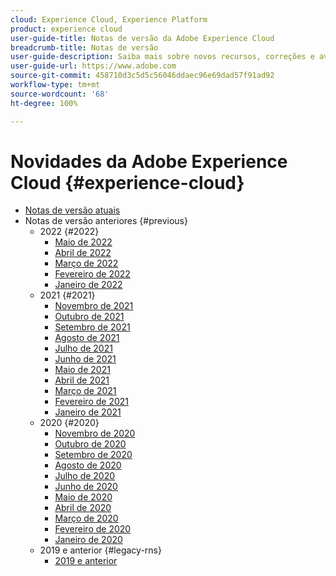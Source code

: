 ```yaml
---
cloud: Experience Cloud, Experience Platform
product: experience cloud
user-guide-title: Notas de versão da Adobe Experience Cloud
breadcrumb-title: Notas de versão
user-guide-description: Saiba mais sobre novos recursos, correções e avisos importantes sobre a Adobe Experience Cloud e a Experience Platform.
user-guide-url: https://www.adobe.com
source-git-commit: 458710d3c5d5c56046ddaec96e69dad57f91ad92
workflow-type: tm+mt
source-wordcount: '68'
ht-degree: 100%

---
```



# Novidades da Adobe Experience Cloud {#experience-cloud}

+ [Notas de versão atuais](current.md)
+ Notas de versão anteriores {#previous}
   + 2022 {#2022}
      + [Maio de 2022](c-legacy-releases/2022/05182022.md)
      + [Abril de 2022](c-legacy-releases/2022/04202022.md)
      + [Março de 2022](c-legacy-releases/2022/03232022.md)
      + [Fevereiro de 2022](c-legacy-releases/2022/02162022.md)
      + [Janeiro de 2022](c-legacy-releases/2022/01192022.md)
   + 2021 {#2021}
      + [Novembro de 2021](c-legacy-releases/2021/10282021.md)
      + [Outubro de 2021](c-legacy-releases/2021/10072021.md)
      + [Setembro de 2021](c-legacy-releases/2021/09152021.md)
      + [Agosto de 2021](c-legacy-releases/2021/08192021.md)
      + [Julho de 2021](c-legacy-releases/2021/07222021.md)
      + [Junho de 2021](c-legacy-releases/2021/06172021.md)
      + [Maio de 2021](c-legacy-releases/2021/05202021.md)
      + [Abril de 2021](c-legacy-releases/2021/04222021.md)
      + [Março de 2021](c-legacy-releases/2021/03252021.md)
      + [Fevereiro de 2021](c-legacy-releases/2021/02182021.md)
      + [Janeiro de 2021](c-legacy-releases/2021/01142021.md)
   + 2020 {#2020}
      + [Novembro de 2020](c-legacy-releases/2020/10292020.md)
      + [Outubro de 2020](c-legacy-releases/2020/10082020.md)
      + [Setembro de 2020](c-legacy-releases/2020/09102020.md)
      + [Agosto de 2020](c-legacy-releases/2020/08132020.md)
      + [Julho de 2020](c-legacy-releases/2020/07162020.md)
      + [Junho de 2020](c-legacy-releases/2020/06182020.md)
      + [Maio de 2020](c-legacy-releases/2020/05212020.md)
      + [Abril de 2020](c-legacy-releases/2020/04162020.md)
      + [Março de 2020](c-legacy-releases/2020/03122020.md)
      + [Fevereiro de 2020](c-legacy-releases/2020/02202020.md)
      + [Janeiro de 2020](c-legacy-releases/2020/01162020.md)
   + 2019 e anterior {#legacy-rns}
      + [2019 e anterior](c-legacy-releases/2019-earlier.md)
